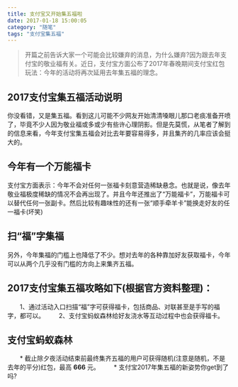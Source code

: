 ```yaml
---
title: 支付宝又开始集五福啦
date: 2017-01-18 15:00:05
category: "随笔"
tags: "支付宝集五福"
---
```

> 开篇之前告诉大家一个可能会比较嫌弃的消息，为什么嫌弃?因为跟去年支付宝的敬业福有关。近日，支付宝方面公布了2017年春晚期间支付宝红包玩法：今年的活动将再次延用去年集五福的理念。

## 2017支付宝集五福活动说明
你没看错，又是集五福。看到这儿可能不少网友开始清清嗓眼儿那口老痰准备开喷了，毕竟不少人因为敬业福或多或少有些许心理阴影。但是先莫慌，从笔者了解到的信息来看，今年支付宝集五福会对比去年要容易得多，并且集齐的几率应该会挺大的。

## 今年有一个万能福卡
支付宝方面表示：今年不会对任何一张福卡刻意营造稀缺悬念。也就是说，像去年敬业福极度稀缺的情况不会再出现了。并且今年还推出了“万能福卡”，万能福卡可以替代任何一张副卡。然后比较有趣味性的还有一张“顺手牵羊卡”能换走好友的任一福卡(坏笑)

## 扫“福”字集福
另外，今年集福的门槛上也降低了不少。想对去年的各种靠加好友获取福卡，今年可以从两个几乎没有门槛的方向上来集齐五福。

## 2017支付宝集五福攻略如下(根据官方资料整理)：

　　1、通过活动入口扫描“福”字可获得福卡，包括商品、对联甚至是手写的福字，都可以。
　　2、支付宝蚂蚁森林给好友浇水等互动过程中也会获得福卡。

## 支付宝蚂蚁森林

　　* 截止除夕夜活动结束前最终集齐五福的用户可获得随机(注意是随机，不是去年的平分)红包，最高 **666** 元。
　　* 支付宝2017年集五福的新姿势你get到了吗?